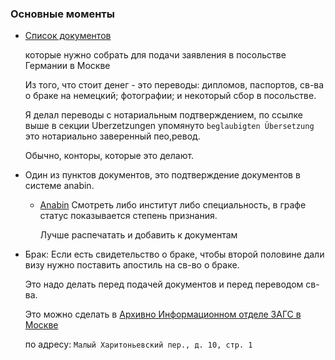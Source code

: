 ### Основные моменты

- [Cписок документов](https://germania.diplo.de/ru-de/vertretungen/gk-stpe/-/1604888) 

   которые нужно собрать для подачи заявления в посольстве Германии в Москве
   
   Из того, что стоит денег - это переводы: дипломов, паспортов, св-ва о браке на немецкий; фотографии; и некоторый сбор в посольстве.
   
   Я делал переводы с нотариальным подтверждением, по ссылке выше в секции Uberzetzungen упомянуто `beglaubigten Übersetzung` это нотариально заверенный пео,ревод.
   
   Обычно, конторы, которые это делают.

- Один из пунктов документов, это подтверждение документов в системе anabin.

  - [Anabin](http://anabin.kmk.org/no_cache/filter/institutionen.html) Смотреть либо институт либо специальность, в графе статус показывается степень признания.
  
    Лучше распечатать и добавить к документам
    
    
 - Брак: Если есть свидетельство о браке, чтобы второй половине дали визу нужно поставить апостиль на св-во о браке. 
   
   Это надо делать перед подачей документов и перед переводом св-ва.
   
   Это можно сделать в [Архивно Информационном отделе ЗАГС в Mоскве](https://www.mos.ru/zags/function/organizagsupravleniya/arkhivno-informatcionnyi-otdel/)
   
   по адресу:  `Малый Харитоньевский пер., д. 10, стр. 1`
   
   

  

